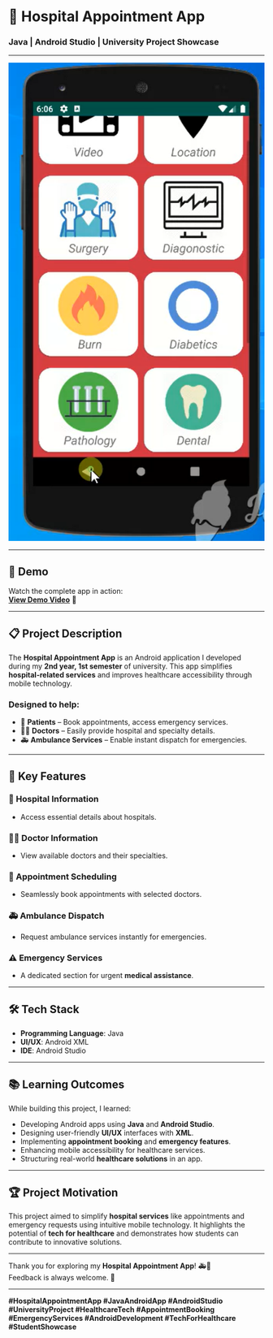 # 🏥 Hospital Appointment App  
### Java | Android Studio | University Project Showcase  

---  
![Hospital App](https://github.com/tanvirhasan2019/Project-Documentation/blob/main/hospital-appointment-android-app/images/hospital-appointment.png?raw=true)  

---

## 🎥 Demo  
Watch the complete app in action:  
[**View Demo Video**](https://youtu.be/14xqiWiEpUo) 👀  

---

## 📋 Project Description  

The **Hospital Appointment App** is an Android application I developed during my **2nd year, 1st semester** of university. This app simplifies **hospital-related services** and improves healthcare accessibility through mobile technology.  

### Designed to help:  
- 🏥 **Patients** – Book appointments, access emergency services.  
- 👨‍⚕️ **Doctors** – Easily provide hospital and specialty details.  
- 🚑 **Ambulance Services** – Enable instant dispatch for emergencies.  

---

## 🚀 Key Features  

### 🏥 Hospital Information  
- Access essential details about hospitals.  

### 👨‍⚕️ Doctor Information  
- View available doctors and their specialties.  

### 📅 Appointment Scheduling  
- Seamlessly book appointments with selected doctors.  

### 🚑 Ambulance Dispatch  
- Request ambulance services instantly for emergencies.  

### ⚠️ Emergency Services  
- A dedicated section for urgent **medical assistance**.  

---

## 🛠️ Tech Stack  

- **Programming Language**: Java  
- **UI/UX**: Android XML  
- **IDE**: Android Studio  

---

## 📚 Learning Outcomes  

While building this project, I learned:  
- Developing Android apps using **Java** and **Android Studio**.  
- Designing user-friendly **UI/UX** interfaces with **XML**.  
- Implementing **appointment booking** and **emergency features**.  
- Enhancing mobile accessibility for healthcare services.  
- Structuring real-world **healthcare solutions** in an app.  

---

## 🏆 Project Motivation  

This project aimed to simplify **hospital services** like appointments and emergency requests using intuitive mobile technology. It highlights the potential of **tech for healthcare** and demonstrates how students can contribute to innovative solutions.  

---

Thank you for exploring my **Hospital Appointment App**! 🚑📱  
Feedback is always welcome. 🙌  

---

**#HospitalAppointmentApp #JavaAndroidApp #AndroidStudio #UniversityProject #HealthcareTech #AppointmentBooking #EmergencyServices #AndroidDevelopment #TechForHealthcare #StudentShowcase**
